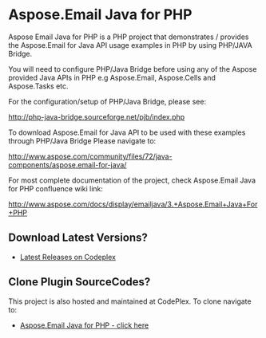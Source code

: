 # Aspose.Email Java for PHP
Aspose Email Java for PHP is a PHP project that demonstrates / provides the Aspose.Email for Java API usage examples in PHP by using PHP/JAVA Bridge.

You will need to configure PHP/Java Bridge before using any of the Aspose provided Java APIs in PHP e.g Aspose.Email, Aspose.Cells and Aspose.Tasks etc.

For the configuration/setup of PHP/Java Bridge, please see:

http://php-java-bridge.sourceforge.net/pjb/index.php

To download Aspose.Email for Java API to be used with these examples through PHP/Java Bridge
Please navigate to:

http://www.aspose.com/community/files/72/java-components/aspose.email-for-java/

For most complete documentation of the project, check Aspose.Email Java for PHP confluence wiki link:

http://www.aspose.com/docs/display/emailjava/3.+Aspose.Email+Java+For+PHP


## Download Latest Versions?

* [Latest Releases on Codeplex](https://asposeemailjavaphp.codeplex.com/releases/view/618018)

## Clone Plugin SourceCodes?

This project is also hosted and maintained at CodePlex. To clone navigate to: 

* [Aspose.Email Java for PHP - click here](https://asposeemailjavaphp.codeplex.com/SourceControl/latest)
